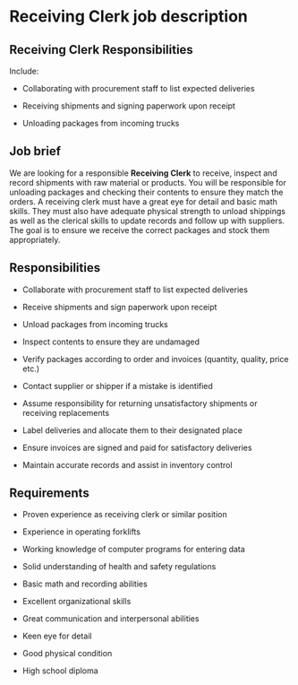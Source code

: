 # Receiving Clerk job description


## Receiving Clerk Responsibilities

Include:

* Collaborating with procurement staff to list expected deliveries

* Receiving shipments and signing paperwork upon receipt

* Unloading packages from incoming trucks


## Job brief

We are looking for a responsible <b>Receiving Clerk</b> to receive, inspect and record shipments with raw material or products. You will be responsible for unloading packages and checking their contents to ensure they match the orders.
A receiving clerk must have a great eye for detail and basic math skills. They must also have adequate physical strength to unload shippings as well as the clerical skills to update records and follow up with suppliers.
The goal is to ensure we receive the correct packages and stock them appropriately.


## Responsibilities

* Collaborate with procurement staff to list expected deliveries

* Receive shipments and sign paperwork upon receipt

* Unload packages from incoming trucks

* Inspect contents to ensure they are undamaged

* Verify packages according to order and invoices (quantity, quality, price etc.)

* Contact supplier or shipper if a mistake is identified

* Assume responsibility for returning unsatisfactory shipments or receiving replacements

* Label deliveries and allocate them to their designated place

* Ensure invoices are signed and paid for satisfactory deliveries

* Maintain accurate records and assist in inventory control


## Requirements

* Proven experience as receiving clerk or similar position

* Experience in operating forklifts

* Working knowledge of computer programs for entering data

* Solid understanding of health and safety regulations

* Basic math and recording abilities

* Excellent organizational skills

* Great communication and interpersonal abilities

* Keen eye for detail

* Good physical condition

* High school diploma
